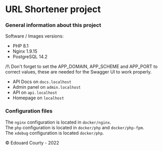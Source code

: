 # URL Shortener project

### General information about this project

Software / Images versions:
 - PHP 8.1
 - Nginx 1.9.15
 - PostgreSQL 14.2

/!\ Don't forget to set the APP_DOMAIN, APP_SCHEME and APP_PORT to correct values, these are needed for the Swagger UI to work properly.

 - API Docs on `docs.localhost`
 - Admin panel on `admin.localhost`
 - API on `api.localhost`
 - Homepage on `localhost`

### Configuration files

The `nginx` configuration is located in `docker/nginx`. <br />
The `php` configuration is located in `docker/php` and `docker/php-fpm`. <br />
The `xdebug` configuration is located `docker/php`. <br />

&copy; Edouard Courty - 2022
